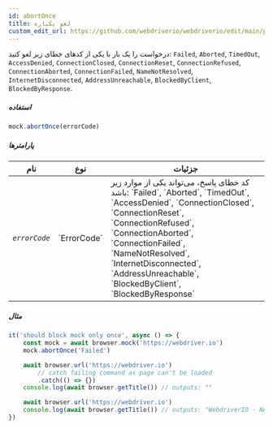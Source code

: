 ```yaml
---
id: abortOnce
title: لغو یکباره
custom_edit_url: https://github.com/webdriverio/webdriverio/edit/main/packages/webdriverio/src/commands/mock/abortOnce.ts
---
```


درخواست را یک بار با یکی از کدهای خطای زیر لغو کنید:
`Failed`, `Aborted`, `TimedOut`, `AccessDenied`, `ConnectionClosed`,
`ConnectionReset`, `ConnectionRefused`, `ConnectionAborted`,
`ConnectionFailed`, `NameNotResolved`, `InternetDisconnected`,
`AddressUnreachable`, `BlockedByClient`, `BlockedByResponse`.

##### استفاده

```js
mock.abortOnce(errorCode)
```

##### پارامترها

<table>
  <thead>
    <tr>
      <th>نام</th><th>نوع</th><th>جزئیات</th>
    </tr>
  </thead>
  <tbody>
    <tr>
      <td><code><var>errorCode</var></code></td>
      <td>`ErrorCode`</td>
      <td>کد خطای پاسخ، می‌تواند یکی از موارد زیر باشد: `Failed`, `Aborted`, `TimedOut`, `AccessDenied`, `ConnectionClosed`, `ConnectionReset`, `ConnectionRefused`, `ConnectionAborted`, `ConnectionFailed`, `NameNotResolved`, `InternetDisconnected`, `AddressUnreachable`, `BlockedByClient`, `BlockedByResponse`</td>
    </tr>
  </tbody>
</table>

##### مثال

```js title="abortOnce.js"
it('should block mock only once', async () => {
    const mock = await browser.mock('https://webdriver.io')
    mock.abortOnce('Failed')

    await browser.url('https://webdriver.io')
        // catch failing command as page can't be loaded
        .catch(() => {})
    console.log(await browser.getTitle()) // outputs: ""

    await browser.url('https://webdriver.io')
    console.log(await browser.getTitle()) // outputs: "WebdriverIO · Next-gen browser and mobile automation test framework for Node.js"
})
```